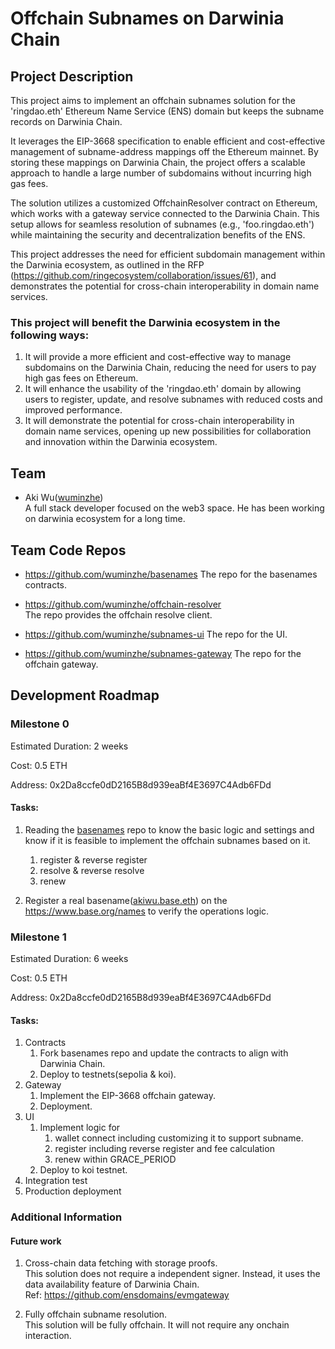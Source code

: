 # Offchain Subnames on Darwinia Chain

## Project Description

This project aims to implement an offchain subnames solution for the 'ringdao.eth' Ethereum Name Service (ENS) domain but keeps the subname records on Darwinia Chain. 

It leverages the EIP-3668 specification to enable efficient and cost-effective management of subname-address mappings off the Ethereum mainnet. By storing these mappings on Darwinia Chain, the project offers a scalable approach to handle a large number of subdomains without incurring high gas fees.

The solution utilizes a customized OffchainResolver contract on Ethereum, which works with a gateway service connected to the Darwinia Chain. This setup allows for seamless resolution of subnames (e.g., 'foo.ringdao.eth') while maintaining the security and decentralization benefits of the ENS.

<!-- Key features of the project include:
1. Offchain storage of subname-address mappings on Darwinia Chain
2. Integration with ENS on Ethereum using EIP-3668 for secure offchain data retrieval
3. A gateway service to facilitate communication between Ethereum and Darwinia Chain
4. User-friendly UIs for subname registration, update, and resolution.
5. Admin UI for subname management. -->

This project addresses the need for efficient subdomain management within the Darwinia ecosystem, as outlined in the RFP (https://github.com/ringecosystem/collaboration/issues/61), and demonstrates the potential for cross-chain interoperability in domain name services.

### This project will benefit the Darwinia ecosystem in the following ways:

1. It will provide a more efficient and cost-effective way to manage subdomains on the Darwinia Chain, reducing the need for users to pay high gas fees on Ethereum.
2. It will enhance the usability of the 'ringdao.eth' domain by allowing users to register, update, and resolve subnames with reduced costs and improved performance.
3. It will demonstrate the potential for cross-chain interoperability in domain name services, opening up new possibilities for collaboration and innovation within the Darwinia ecosystem.

## Team

- Aki Wu([wuminzhe](https://github.com/wuminzhe))  
  A full stack developer focused on the web3 space. He has been working on darwinia ecosystem for a long time.

## Team Code Repos

- https://github.com/wuminzhe/basenames
  The repo for the basenames contracts.

- https://github.com/wuminzhe/offchain-resolver  
  The repo provides the offchain resolve client.

- https://github.com/wuminzhe/subnames-ui
  The repo for the UI.

- https://github.com/wuminzhe/subnames-gateway
  The repo for the offchain gateway.

## Development Roadmap

### Milestone 0

Estimated Duration: 2 weeks

Cost: 0.5 ETH

Address: 0x2Da8ccfe0dD2165B8d939eaBf4E3697C4Adb6FDd

#### Tasks:

1. Reading the [basenames](https://github.com/base-org/basenames) repo to know the basic logic and settings and know if it is feasible to implement the offchain subnames based on it.
   
   1. register & reverse register
   2. resolve & reverse resolve
   2. renew

2. Register a real basename([akiwu.base.eth](https://www.base.org/name/akiwu)) on the https://www.base.org/names to verify the operations logic.

### Milestone 1

Estimated Duration: 6 weeks

Cost: 0.5 ETH

Address: 0x2Da8ccfe0dD2165B8d939eaBf4E3697C4Adb6FDd

#### Tasks:

1. Contracts
   1. Fork basenames repo and update the contracts to align with Darwinia Chain.
   2. Deploy to testnets(sepolia & koi).
2. Gateway  
   1. Implement the EIP-3668 offchain gateway.
   2. Deployment.
3. UI
    1. Implement logic for
       1. wallet connect including customizing it to support subname.
       2. register including reverse register and fee calculation
       3. renew within GRACE_PERIOD
    2. Deploy to koi testnet.
4. Integration test
6. Production deployment

### Additional Information

#### Future work

1. Cross-chain data fetching with storage proofs.  
   This solution does not require a independent signer. Instead, it uses the data availability feature of Darwinia Chain.  
   Ref: https://github.com/ensdomains/evmgateway

2. Fully offchain subname resolution.  
   This solution will be fully offchain. It will not require any onchain interaction.
